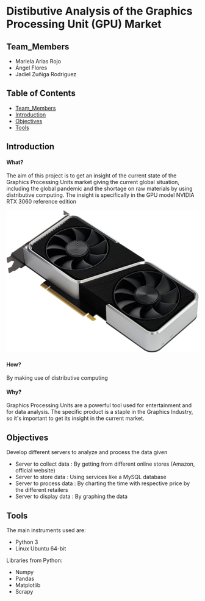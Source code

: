 # Distibutive Analysis of the Graphics Processing Unit (GPU) Market


## Team_Members
* Mariela Arias Rojo
* Ángel Flores
* Jadiel Zuñiga Rodriguez


## Table of Contents
* [Team_Members](#Team_Members)
* [Introduction](#Introduction)
* [Objectives](#Objectives)
* [Tools](#Tools)


## Introduction
#### What?
The aim of this project is to get an insight of the current state of the Graphics Processing Units market giving the current global situation, including the global pandemic and the shortage on raw materials by using distributive computing. 
The insight is specifically in the GPU model NVIDIA RTX 3060 reference edition

![GPU](gpu.jpg)

#### How?
By making use of distributive computing

#### Why?
Graphics Processing Units are a powerful tool used for entertainment and for data analysis.
The specific product is a staple in the Graphics Industry, so it's important to get its insight in the current market.



## Objectives
Develop different servers to analyze and process the data given
* Server to collect data : By getting from different online stores (Amazon, official website)
* Server to store data : Using services like a MySQL database
* Server to process data : By charting the time with respective price by the different retailers
* Server to display data : By graphing the data


## Tools
The main instruments used are:
* Python 3
* Linux Ubuntu 64-bit

Libraries from Python:
* Numpy
* Pandas
* Matplotlib
* Scrapy
